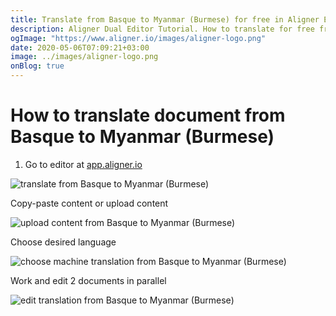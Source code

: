 ```yaml
---
title: Translate from Basque to Myanmar (Burmese) for free in Aligner Editor
description: Aligner Dual Editor Tutorial. How to translate for free from Basque to Myanmar (Burmese). Aligner is multilingual document management platform. 
ogImage: "https://www.aligner.io/images/aligner-logo.png"
date: 2020-05-06T07:09:21+03:00
image: ../images/aligner-logo.png
onBlog: true
---
```


# How to translate document from Basque to Myanmar (Burmese)

1. Go to editor at [app.aligner.io](https://app.aligner.io "Aligner App web page")

![translate from Basque to Myanmar (Burmese)](../aligner-blank-editor.png "translate from Basque to Myanmar (Burmese)")

Copy-paste content or upload content

![upload content from Basque to Myanmar (Burmese)](../aligner-uploaded-document.png "upload content from Basque to Myanmar (Burmese)")

Choose desired language

![choose machine translation from Basque to Myanmar (Burmese)](../aligner-language-dropdown.png "choose machine translation from Basque to Myanmar (Burmese)")

Work and edit 2 documents in parallel

![edit translation from Basque to Myanmar (Burmese)](../aligner-double-sitded-editor.png "edit translation from Basque to Myanmar (Burmese)")

